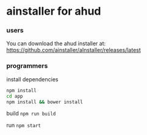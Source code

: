 # ainstaller for ahud

### users

You can download the ahud installer at:
https://github.com/ainstaller/aInstaller/releases/latest


### programmers

install dependencies
```sh
npm install
cd app
npm install && bower install
```

build
`npm run build`

run
`npm start`